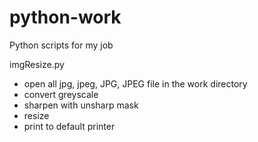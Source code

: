 python-work
===========

Python scripts for my job

imgResize.py
- open all jpg, jpeg, JPG, JPEG file in the work directory
- convert greyscale
- sharpen with unsharp mask
- resize
- print to default printer
